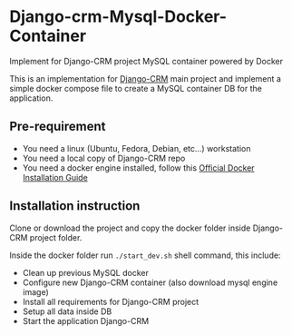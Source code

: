 # Django-crm-Mysql-Docker-Container
Implement for Django-CRM project MySQL container powered by Docker

This is an implementation for [Django-CRM](https://github.com/DjangoCRM/django-crm) main project and implement a simple docker compose file to create a MySQL container DB for the application.

## Pre-requirement ##
- You need a linux (Ubuntu, Fedora, Debian, etc...) workstation
- You need a local copy of Django-CRM repo
- You need a docker engine installed, follow this [Official Docker Installation Guide](https://docs.docker.com/engine/install/)

## Installation instruction ##
Clone or download the project and copy the docker folder inside Django-CRM project folder.

Inside the docker folder run `./start_dev.sh` shell command, this include:
- Clean up previous MySQL docker
- Configure new Django-CRM container (also download mysql engine image)
- Install all requirements for Django-CRM project
- Setup all data inside DB
- Start the application Django-CRM
